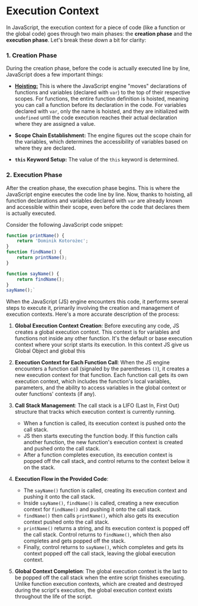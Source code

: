 
# Execution Context

In JavaScript, the execution context for a piece of code (like a function or the global code) goes through two main phases: the **creation phase** and the **execution phase**. Let's break these down a bit for clarity:

### 1. Creation Phase
During the creation phase, before the code is actually executed line by line, JavaScript does a few important things:

-   [**Hoisting:**](/02-JavaScript-Engine/Hoisting.md) This is where the JavaScript engine "moves" declarations of functions and variables (declared with `var`) to the top of their respective scopes. For functions, the entire function definition is hoisted, meaning you can call a function before its declaration in the code. 
For variables declared with `var`, only the name is hoisted, and they are initialized with `undefined` until the code execution reaches their actual declaration where they are assigned a value.
    
-   **Scope Chain Establishment:** The engine figures out the scope chain for the variables, which determines the accessibility of variables based on where they are declared.
    
-   **`this` Keyword Setup:** The value of the `this` keyword is determined.
    

### 2. Execution Phase

After the creation phase, the execution phase begins. This is where the JavaScript engine executes the code line by line. Now, thanks to hoisting, all function declarations and variables declared with `var` are already known and accessible within their scope, even before the code that declares them is actually executed.


Consider the following JavaScript code snippet:
```js
function printName() {
    return 'Dominik Kotorożec';
}
function findName() {
    return printName();
}

function sayName() {
    return findName();
}
sayName();` 
```
When the JavaScript (JS) engine encounters this code, it performs several steps to execute it, primarily involving the creation and management of execution contexts. Here's a more accurate description of the process:

1.  **Global Execution Context Creation**: Before executing any code, JS creates a global execution context. This context is for variables and functions not inside any other function. It's the default or base execution context where your script starts its execution. In this context JS give us Global Object and global this
    
2.  **Execution Context for Each Function Call**: When the JS engine encounters a function call (signaled by the parentheses `()`), it creates a new execution context for that function. Each function call gets its own execution context, which includes the function's local variables, parameters, and the ability to access variables in the global context or outer functions' contexts (if any).
    
3.  **Call Stack Management**: The call stack is a LIFO (Last In, First Out) structure that tracks which execution context is currently running.
    
    -   When a function is called, its execution context is pushed onto the call stack.
    -   JS then starts executing the function body. If this function calls another function, the new function's execution context is created and pushed onto the call stack.
    -   After a function completes execution, its execution context is popped off the call stack, and control returns to the context below it on the stack.
4.  **Execution Flow in the Provided Code**:
    
    -   The `sayName()` function is called, creating its execution context and pushing it onto the call stack.
    -   Inside `sayName()`, `findName()` is called, creating a new execution context for `findName()` and pushing it onto the call stack.
    -   `findName()` then calls `printName()`, which also gets its execution context pushed onto the call stack.
    -   `printName()` returns a string, and its execution context is popped off the call stack. Control returns to `findName()`, which then also completes and gets popped off the stack.
    -   Finally, control returns to `sayName()`, which completes and gets its context popped off the call stack, leaving the global execution context.
5.  **Global Context Completion**: The global execution context is the last to be popped off the call stack when the entire script finishes executing. Unlike function execution contexts, which are created and destroyed during the script's execution, the global execution context exists throughout the life of the script.
